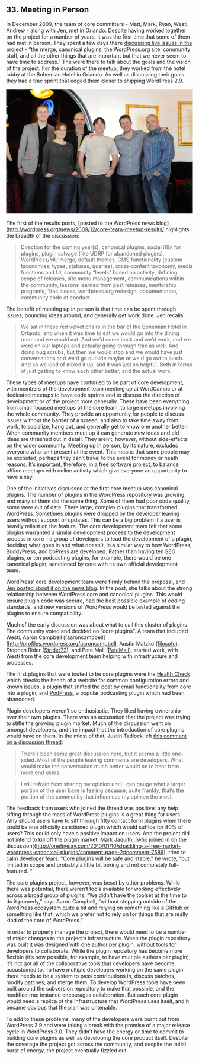 
## 33. Meeting in Person

In December 2009, the team of core committers - Matt, Mark, Ryan, Westi, Andrew - along with Jen, met in Orlando. Despite having worked together on the project for a number of years, it was the first time that some of them had met in person. They spent a few days there [discussing live issues in the project](https://wordpress.org/news/2009/12/intermission/) - “the merge, canonical plugins, the WordPress.org site, community stuff, and all the other things that are important but that we never seem to have time to address.” The were there to talk about the goals and the vision of the project. For the duration of the meetup, they worked from the hotel lobby at the Bohemian Hotel in Orlando. As well as discussing their goals they had a trac sprint that edged them closer to shipping WordPress 2.9.

<img src="../../Resources/images/33/1st-core-meetup.jpg" width="800px" />

The first of the results posts, [posted to the WordPress news blog](http://wordpress.org/news/2009/12/core-team-meetup-results/ highlights the breadth of the discussion: 	

> Direction for the coming year(s), canonical plugins, social i18n for plugins, plugin salvage (like UDRP for abandoned plugins), WordPress/MU merge, default themes, CMS functionality (custom taxonomies, types, statuses, queries), cross-content taxonomy, media functions and UI, community “levels” based on activity, defining scope of releases, site menu management, communications within the community, lessons learned from past releases, mentorship programs, Trac issues, wordpress.org redesign, documentation, community code of conduct.	

The benefit of meeting up in person is that time can be spent through issues, bouncing ideas around, and generally get work done. Jen recalls:

> We sat in these red velvet chairs in the bar of the Bohemian Hotel in Orlando, and when it was time to eat we would go into the dining room and we would eat. And we'd come back and we'd work, and we were on our laptops and actually going through trac as well. And doing bug scrubs, but then we would stop and we would have just conversations and we'd go outside maybe or we'd go out to lunch. And so we kind of mixed it up, and it was just so helpful. Both in terms of just getting to know each other better, and the actual work.

These types of meetups have continued to be part of core development, with members of the development team meeting up at WordCamps or at dedicated meetups to have code sprints and to discuss the direction of development or of the project more generally. These have been everything from small focused meetups of the core team, to large meetups involving the whole community. They provide an opportunity for people to discuss issues without the barrier of a screen, and also to take time away from work, to socialize, hang out, and generally get to know one another better. When community members meet up it can generate new ideas and old ideas are thrashed out in detail. They aren’t, however, without side-effects on the wider community. Meeting up in person, by its nature, excludes everyone who isn’t present at the event. This means that some people may be excluded, perhaps they can’t travel to the event for money or heath reasons. It’s important, therefore, in a free software project, to balance offline meetups with online activity which give everyone an opportunity to have a say.


One of the initiatives discussed at the first core meetup was canonical plugins. The number of plugins in the WordPress repository was growing, and many of them did the same thing. Some of them had poor code quality, some were out of date. There large, complex plugins that transformed WordPress. Sometimes plugins were dropped by the developer leaving users without support or updates. This can be a big problem if a user is heavily reliant on the feature. The core development team felt that some plugins warranted a similar development process to the development process in core - a group of developers to lead the development of a plugin, deciding what goes in and what doesn’t, in a similar way to how WordPress, BuddyPress, and bbPress are developed. Rather than having ten SEO plugins, or ten podcasting plugins, for example, there would be one canonical plugin, sanctioned by core with its own official development team. 

WordPress’ core development team were firmly behind the proposal, and [Jen posted about it on the news blog](http://wordpress.org/news/2009/12/canonical-plugins/).  In the post, she talks about the strong relationship between WordPress core and canonical plugins. This would ensure plugin code was secure, had the best possible example of coding standards, and new versions of WordPress would be tested against the plugins to ensure compatibility.

Much of the early discussion was about what to call this cluster of plugins. The community voted and decided on “core plugins”. A team that included Westi, Aaron Campbell ([aaroncampbell](http://profiles.wordpress.org/aaroncampbell, Austin Matzko ([filosofo](http://profiles.wordpress.org/filosofo)), Stephen Rider ([Strider72](http://profiles.wordpress.org/Strider72)), and Pete Mall ([PeteMall](http://profiles.wordpress.org/PeteMall/)), started work, with Westi from the core development team helping with infrastructure and processes.

The first plugins that were touted to be core plugins were the [Health Check](https://wordpress.org/plugins/health-check/) which checks the health of a website for common configuration errors and known issues, a plugin that shifted the post by email functionality from core into a plugin, and [PodPress](https://wordpress.org/plugins/podpress/), a popular podcasting plugin which had been abandoned.

Plugin developers weren’t so enthusiastic. They liked having ownership over their own plugins. There was an accusation that the project was trying to stifle the growing plugin market. Much of the discussion went on amongst developers, and the impact that the introduction of core plugins would have on them. In the midst of that, Justin Tadlock left [this comment on a discussion thread](http://onefinejay.com/2010/01/10/shackling-a-free-market-wordpress-canonical-plugins/comment-page-2#comment-7578):

> There’s been some great discussion here, but it seems a little one-sided. Most of the people leaving comments are developers. What would make the conversation much better would be to hear from more end users.

> I will refrain from sharing my opinion until I can gauge what a larger portion of the user base is feeling because, quite frankly, that’s the portion of the community that influences my opinion the most.

The feedback from users who joined the thread was positive: any help sifting through the mass of WordPress plugins is a great thing for users. Why should users have to sift through fifty contact form plugins when there could be one officially sanctioned plugin which would suffice for 80% of users? This could only have a positive impact on users. And the project did not intend to kill off the plugin market. Mark Jaquith, [who joined in on the discussion[(http://onefinejay.com/2010/01/10/shackling-a-free-market-wordpress-canonical-plugins/comment-page-2#comment-7589), tried to calm developer fears: “Core plugins will be safe and stable,” he wrote, “but limited in scope and probably a little bit boring and not completely full-featured. “

The core plugins project, however, was beset by other problems. While there was potential, there weren’t tools available for working effectively across a broad group of plugins. “We didn't have the toolset at the time to do it properly,” says Aaron Campbell, “without stepping outside of the WordPress ecosystem quite a bit and relying on something like a GitHub or something like that, which we prefer not to rely on for things that are really kind of the core of WordPress.” 

In order to properly manage the project, there would need to be a number of major changes to the project’s infrastructure. When the plugin repository was built it was designed with one author per plugin, without tools for developers to collaborate. While the plugin repository has become more flexible (it’s now possible, for example, to have multiple authors per plugin), it’s not got all of the collaborative tools that developers have become accustomed to. To have multiple developers working on the same plugin there needs to be a system to pass contributions in, discuss patches, modify patches, and merge them. To develop WordPress tools have been built around the subversion repository to make that possible, and the modified trac instance encourages collaboration. But each core plugin would need a replica of the infrastructure that WordPress uses itself, and it became obvious that the plan was untenable.	

To add to these problems, many of the developers were burnt out from WordPress 2.9 and were taking a break with the promise of a major release cycle in WordPress 3.0. They didn’t have the energy or time to commit to building core plugins as well as developing the core product itself. Despite the coverage the project got across the community, and despite the initial burst of energy, the project eventually fizzled out.
